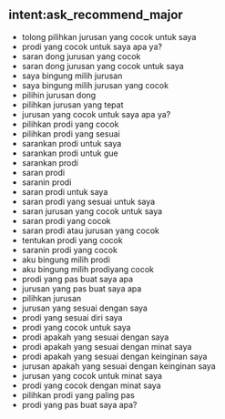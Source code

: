 ## intent:ask_recommend_major
- tolong pilihkan jurusan yang cocok untuk saya
- prodi yang cocok untuk saya apa ya?
- saran dong jurusan yang cocok
- saran dong jurusan yang cocok untuk saya
- saya bingung milih jurusan
- saya bingung milih jurusan yang cocok
- pilihin jurusan dong
- pilihkan jurusan yang tepat
- jurusan yang cocok untuk saya apa ya?
- pilihkan prodi yang cocok
- pilihkan prodi yang sesuai
- sarankan prodi untuk saya
- sarankan prodi untuk gue
- sarankan prodi
- saran prodi
- saranin prodi
- saran prodi untuk saya
- saran prodi yang sesuai untuk saya
- saran jurusan yang cocok untuk saya
- saran prodi yang cocok
- saran prodi atau jurusan yang cocok
- tentukan prodi yang cocok
- saranin prodi yang cocok
- aku bingung milih prodi
- aku bingung milih prodiyang cocok
- prodi yang pas buat saya apa
- jurusan yang pas buat saya apa
- pilihkan jurusan
- jurusan yang sesuai dengan saya
- prodi yang sesuai diri saya
- prodi yang cocok untuk saya
- prodi apakah yang sesuai dengan saya
- prodi apakah yang sesuai dengan minat saya
- prodi apakah yang sesuai dengan keinginan saya
- jurusan apakah yang sesuai dengan keinginan saya
- jurusan yang cocok untuk minat saya
- prodi yang cocok dengan minat saya
- pilihkan prodi yang paling pas
- prodi yang pas buat saya apa?